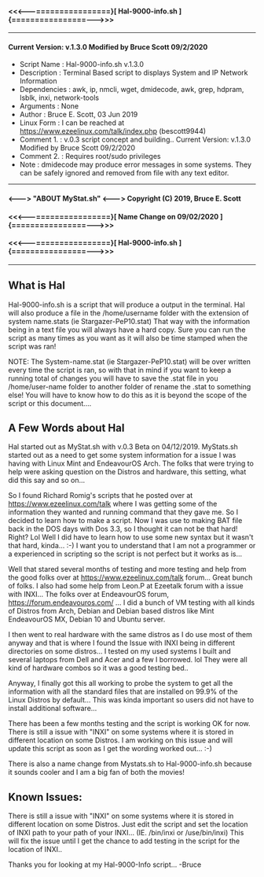 
####   <<<---================}[ Hal-9000-info.sh ]{================--->>>

 ---------------------------------------------------------------------

#### Current Version: v.1.3.0 Modified by Bruce Scott 09/2/2020
* Script Name  : Hal-9000-info.sh v.1.3.0
* Description  : Terminal Based script to displays System and IP Network Information
* Dependencies : awk, ip, nmcli, wget, dmidecode, awk, grep, hdpram, lsblk, inxi, network-tools
* Arguments    : None
* Author       : Bruce E. Scott, 03 Jun 2019
* Linux Form   : I can be reached at https://www.ezeelinux.com/talk/index.php (bescott9944)
* Comment 1.   : v.0.3 script concept and building.. Current Version: v.1.3.0 Modified by Bruce Scott 09/2/2020
* Comment 2.   : Requires root/sudo privileges
* Note         : dmidecode may produce error messages in some systems. They can be
                safely ignored and removed from file with any text editor.

 ---------------------------------------------------------------------

#### <---> "ABOUT MyStat.sh" <--->       Copyright (C) 2019, Bruce E. Scott

#### <<<---================}[ Name Change on 09/02/2020 ]{================--->>>

#### <<<---================}[ Hal-9000-info.sh ]{================--->>>

 ---------------------------------------------------------------------

## What is Hal
Hal-9000-info.sh is a script that will produce a output in the terminal. Hal will also
produce a file in the /home/username folder with the extension of system name.stats (ie Stargazer-PeP10.stat)
That way with the information being in a text file you will always have a hard copy. Sure you can run the script
as many times as you want as it will also be time stamped when the script was ran!

NOTE: The System-name.stat (ie Stargazer-PeP10.stat) will be over written every time the script is ran, so with that in mind
if you want to keep a running total of changes you will have to save the .stat file in you /home/user-name folder to another
folder of rename the .stat to something else! You will have to know how to do this as it is beyond the scope of the script or
this document....
## A Few Words about Hal
Hal started out as MyStat.sh with v.0.3 Beta on 04/12/2019.
MyStats.sh started out as a need to get some system information for a issue I was having with
Linux Mint and EndeavourOS Arch. The folks that were trying to help were asking question on the Distros
and hardware, this setting, what did this say and so on...

So I found Richard Romig's scripts that he posted over at https://www.ezeelinux.com/talk where I was getting
some of the information they wanted and running command that they gave me. So I decided to learn how to make a
script. Now I was use to making BAT file back in the DOS days with Dos 3.3, so I thought it can not be that hard! Right? Lol
Well I did have to learn how to use some new syntax but it wasn't that hard, kinda... :-)
I want you to understand that I am not a programmer or a experienced in scripting so the script is not perfect but it works as is...

Well that stared several months of testing and more testing and help from the good folks over at
https://www.ezeelinux.com/talk forum... Great bunch of folks. I also had some help from Leon.P at Ezeetalk
forum with a issue with INXI... The folks over at EndeavourOS forum, https://forum.endeavouros.com/ ...
I did a bunch of VM testing with all kinds of Distros from Arch, Debian and Debian based distros like Mint EndeavourOS
MX, Debian 10 and Ubuntu server.

I then went to real hardware with the same distros as I do use most of them anyway and that is where I found the Issue
with INXI being in different directories on some distros...
I tested on my used systems I built and several laptops from Dell and Acer and a few I borrowed. lol
They were all kind of hardware combos so it was a good testing bed..

Anyway, I finally got this all working to probe the system to get all the information with all the standard files
that are installed on 99.9% of the Linux Distros by default... This was kinda important so users did not have
to install additional software...

There has been a few months testing and the script is working OK for now. There is still
a issue with "INXI" on some systems where it is stored in different location on some Distros.
I am working on this issue and will update this script as soon as I get the wording worked
out... :-)

There is also a name change from Mystats.sh to Hal-9000-info.sh because it sounds cooler and I
am a big fan of both the movies!

## Known Issues:
There is still a issue with "INXI" on some systems where it is stored in different location on some Distros.
Just edit the script and set the location of INXI path to your path of your INXI... (IE. /bin/inxi or /use/bin/inxi)
This will fix the issue until I get the chance to add testing in the script for the location of INXI..

Thanks you for looking at my Hal-9000-Info script...
-Bruce
